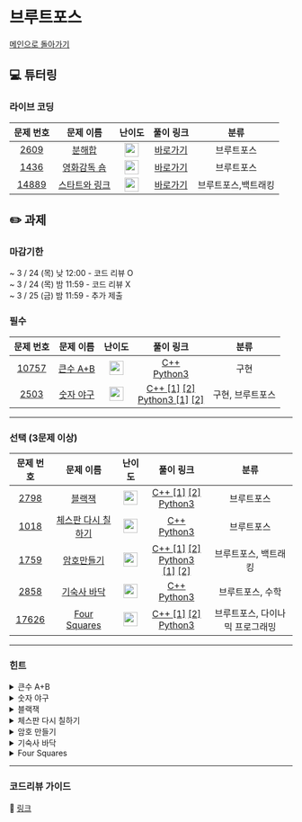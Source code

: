 # 브루트포스 

[메인으로 돌아가기](https://github.com/Altu-Bitu-2/Notice)

## 💻 튜터링

### 라이브 코딩

|문제 번호|문제 이름|난이도|풀이 링크|분류|
| :-----: | :-----: | :-----: | :-----: | :-----: |
|<a href="https://www.acmicpc.net/problem/2231" target="_blank">2609</a>|<a href="https://www.acmicpc.net/problem/2231" target="_blank">분해합</a>|<img height="25px" width="25px" src="https://static.solved.ac/tier_small/4.svg"/>|[바로가기](https://github.com/Altu-Bitu-2/Notice/blob/main/03%EC%9B%94%2018%EC%9D%BC%20-%20%EB%B8%8C%EB%A3%A8%ED%8A%B8%ED%8F%AC%EC%8A%A4/%EB%9D%BC%EC%9D%B4%EB%B8%8C%EC%BD%94%EB%94%A9/2231.cpp)| 브루트포스|
|<a href="https://www.acmicpc.net/problem/1436" target="_blank">1436</a>|<a href="https://www.acmicpc.net/problem/1436" target="_blank">영화감독 숌</a>|<img height="25px" width="25px" src="https://static.solved.ac/tier_small/8.svg"/>|[바로가기](https://github.com/Altu-Bitu-2/Notice/blob/main/03%EC%9B%94%2018%EC%9D%BC%20-%20%EB%B8%8C%EB%A3%A8%ED%8A%B8%ED%8F%AC%EC%8A%A4/%EB%9D%BC%EC%9D%B4%EB%B8%8C%EC%BD%94%EB%94%A9/1436.cpp)|브루트포스|
|<a href="https://www.acmicpc.net/problem/14889" target="_blank">14889</a>|<a href="https://www.acmicpc.net/problem/14889" target="_blank">스타트와 링크</a>|<img height="25px" width="25px" src="https://static.solved.ac/tier_small/9.svg"/>|[바로가기](https://github.com/Altu-Bitu-2/Notice/blob/main/03%EC%9B%94%2018%EC%9D%BC%20-%20%EB%B8%8C%EB%A3%A8%ED%8A%B8%ED%8F%AC%EC%8A%A4/%EB%9D%BC%EC%9D%B4%EB%B8%8C%EC%BD%94%EB%94%A9/14889.cpp)|브루트포스,백트래킹|

## ✏️ 과제
### 마감기한
~ 3 / 24 (목) 낮 12:00 - 코드 리뷰 O </br>
~ 3 / 24 (목) 밤 11:59 - 코드 리뷰 X </br>
~ 3 / 25 (금) 밤 11:59 - 추가 제출 </br>

### 필수

|문제 번호|문제 이름|난이도|풀이 링크|분류|
| :-----: | :-----: | :-----: | :-----: | :-----: |
|<a href="https://www.acmicpc.net/problem/10757" target="_blank">10757</a>|<a href="https://www.acmicpc.net/problem/10757" target="_blank">큰수 A+B</a>|<img height="25px" width="25px" src="https://static.solved.ac/tier_small/1.svg"/>|[C++](https://github.com/Altu-Bitu-2/Notice/blob/main/03%EC%9B%94%2018%EC%9D%BC%20-%20%EB%B8%8C%EB%A3%A8%ED%8A%B8%ED%8F%AC%EC%8A%A4/%EA%B3%BC%EC%A0%9C/10757.cpp)<br/>[Python3](https://github.com/Altu-Bitu-2/Notice/blob/main/03%EC%9B%94%2018%EC%9D%BC%20-%20%EB%B8%8C%EB%A3%A8%ED%8A%B8%ED%8F%AC%EC%8A%A4/%EA%B3%BC%EC%A0%9C/10757.py)|구현|
|<a href="https://www.acmicpc.net/problem/2503" target="_blank">2503</a>|<a href="https://www.acmicpc.net/problem/2503" target="_blank">숫자 야구</a>|<img height="25px" width="25px" src="https://static.solved.ac/tier_small/7.svg"/>|[C++ [1]](https://github.com/Altu-Bitu-2/Notice/blob/main/03%EC%9B%94%2018%EC%9D%BC%20-%20%EB%B8%8C%EB%A3%A8%ED%8A%B8%ED%8F%AC%EC%8A%A4/%EA%B3%BC%EC%A0%9C/2503.cpp)&nbsp;[[2]](https://github.com/Altu-Bitu-2/Notice/blob/main/03%EC%9B%94%2018%EC%9D%BC%20-%20%EB%B8%8C%EB%A3%A8%ED%8A%B8%ED%8F%AC%EC%8A%A4/%EA%B3%BC%EC%A0%9C/2503_v2.cpp)<br/>[Python3 [1]](https://github.com/Altu-Bitu-2/Notice/blob/main/03%EC%9B%94%2018%EC%9D%BC%20-%20%EB%B8%8C%EB%A3%A8%ED%8A%B8%ED%8F%AC%EC%8A%A4/%EA%B3%BC%EC%A0%9C/2503_v1.py)&nbsp;[[2]](https://github.com/Altu-Bitu-2/Notice/blob/main/03%EC%9B%94%2018%EC%9D%BC%20-%20%EB%B8%8C%EB%A3%A8%ED%8A%B8%ED%8F%AC%EC%8A%A4/%EA%B3%BC%EC%A0%9C/2503_v2.py)|구현, 브루트포스|

---

### 선택 (3문제 이상)

|문제 번호|문제 이름|난이도|풀이 링크|분류|
| :-----: | :-----: | :-----: | :-----: | :-----: |
|<a href="https://www.acmicpc.net/problem/2798" target="_blank">2798</a>|<a href="https://www.acmicpc.net/problem/2798" target="_blank">블랙잭</a>|<img height="25px" width="25px" src="https://static.solved.ac/tier_small/4.svg"/>|[C++ [1]](https://github.com/Altu-Bitu-2/Notice/blob/main/03%EC%9B%94%2018%EC%9D%BC%20-%20%EB%B8%8C%EB%A3%A8%ED%8A%B8%ED%8F%AC%EC%8A%A4/%EA%B3%BC%EC%A0%9C/2798_v1.cpp)&nbsp;[[2]](https://github.com/Altu-Bitu-2/Notice/blob/main/03%EC%9B%94%2018%EC%9D%BC%20-%20%EB%B8%8C%EB%A3%A8%ED%8A%B8%ED%8F%AC%EC%8A%A4/%EA%B3%BC%EC%A0%9C/2798_v2.cpp)<br/>[Python3](https://github.com/Altu-Bitu-2/Notice/blob/main/03%EC%9B%94%2018%EC%9D%BC%20-%20%EB%B8%8C%EB%A3%A8%ED%8A%B8%ED%8F%AC%EC%8A%A4/%EA%B3%BC%EC%A0%9C/2798.py)|브루트포스|
|<a href="https://www.acmicpc.net/problem/1018" target="_blank">1018</a>|<a href="https://www.acmicpc.net/problem/1018" target="_blank">체스판 다시 칠하기</a>|<img height="25px" width="25px" src="https://static.solved.ac/tier_small/6.svg"/>|[C++](https://github.com/Altu-Bitu-2/Notice/blob/main/03%EC%9B%94%2018%EC%9D%BC%20-%20%EB%B8%8C%EB%A3%A8%ED%8A%B8%ED%8F%AC%EC%8A%A4/%EA%B3%BC%EC%A0%9C/1018.cpp)<br/>[Python3](https://github.com/Altu-Bitu-2/Notice/blob/main/03%EC%9B%94%2018%EC%9D%BC%20-%20%EB%B8%8C%EB%A3%A8%ED%8A%B8%ED%8F%AC%EC%8A%A4/%EA%B3%BC%EC%A0%9C/1018.py)|브루트포스|
|<a href="https://www.acmicpc.net/problem/1759" target="_blank">1759</a>|<a href="https://www.acmicpc.net/problem/1759" target="_blank">암호만들기</a>|<img height="25px" width="25px" src="https://static.solved.ac/tier_small/11.svg"/>|[C++ [1]](https://github.com/Altu-Bitu-2/Notice/blob/main/03%EC%9B%94%2018%EC%9D%BC%20-%20%EB%B8%8C%EB%A3%A8%ED%8A%B8%ED%8F%AC%EC%8A%A4/%EA%B3%BC%EC%A0%9C/1759.cpp)&nbsp;[[2]](https://github.com/Altu-Bitu-2/Notice/blob/main/03%EC%9B%94%2018%EC%9D%BC%20-%20%EB%B8%8C%EB%A3%A8%ED%8A%B8%ED%8F%AC%EC%8A%A4/%EA%B3%BC%EC%A0%9C/1759_v2.cpp)<br/>[Python3 [1]](https://github.com/Altu-Bitu-2/Notice/blob/main/03%EC%9B%94%2018%EC%9D%BC%20-%20%EB%B8%8C%EB%A3%A8%ED%8A%B8%ED%8F%AC%EC%8A%A4/%EA%B3%BC%EC%A0%9C/1759_v1.py)&nbsp;[[2]](https://github.com/Altu-Bitu-2/Notice/blob/main/03%EC%9B%94%2018%EC%9D%BC%20-%20%EB%B8%8C%EB%A3%A8%ED%8A%B8%ED%8F%AC%EC%8A%A4/%EA%B3%BC%EC%A0%9C/1759_v2.py)|브루트포스, 백트래킹|
|<a href="https://www.acmicpc.net/problem/2858" target="_blank">2858</a>|<a href="https://www.acmicpc.net/problem/2858" target="_blank">기숙사 바닥</a>|<img height="25px" width="25px" src="https://static.solved.ac/tier_small/4.svg"/>|[C++](https://github.com/Altu-Bitu-2/Notice/blob/main/03%EC%9B%94%2018%EC%9D%BC%20-%20%EB%B8%8C%EB%A3%A8%ED%8A%B8%ED%8F%AC%EC%8A%A4/%EA%B3%BC%EC%A0%9C/2858.cpp)<br/>[Python3](https://github.com/Altu-Bitu-2/Notice/blob/main/03%EC%9B%94%2018%EC%9D%BC%20-%20%EB%B8%8C%EB%A3%A8%ED%8A%B8%ED%8F%AC%EC%8A%A4/%EA%B3%BC%EC%A0%9C/2858.py)|브루트포스, 수학|
|<a href="https://www.acmicpc.net/problem/17626" target="_blank">17626</a>|<a href="https://www.acmicpc.net/problem/17626" target="_blank">Four Squares</a>|<img height="25px" width="25px" src="https://static.solved.ac/tier_small/7.svg"/>|[C++ [1]](https://github.com/Altu-Bitu-2/Notice/blob/main/03%EC%9B%94%2018%EC%9D%BC%20-%20%EB%B8%8C%EB%A3%A8%ED%8A%B8%ED%8F%AC%EC%8A%A4/%EA%B3%BC%EC%A0%9C/17626.cpp)&nbsp;[[2]](https://github.com/Altu-Bitu-2/Notice/blob/main/03%EC%9B%94%2018%EC%9D%BC%20-%20%EB%B8%8C%EB%A3%A8%ED%8A%B8%ED%8F%AC%EC%8A%A4/%EA%B3%BC%EC%A0%9C/17626_v2.cpp)<br/>[Python3](https://github.com/Altu-Bitu-2/Notice/blob/main/03%EC%9B%94%2018%EC%9D%BC%20-%20%EB%B8%8C%EB%A3%A8%ED%8A%B8%ED%8F%AC%EC%8A%A4/%EA%B3%BC%EC%A0%9C/17626.py)|브루트포스, 다이나믹 프로그래밍|


---

### 힌트



<details>
<summary>큰수 A+B</summary>
<div markdown="1">
&nbsp;&nbsp;&nbsp;&nbsp;
그냥 더하기엔 숫자가 너무 커요. 손 풀이로 덧셈하는 과정을 생각해보세요! 이 과정을 구현하려면 숫자를 한 자리씩 쪼개야겠네요. !Python 사용 필독! print(a+b) 하지 말고 꼭 직접 구현해주세요!
</div>
</details>

<details>
<summary>숫자 야구</summary>
<div markdown="1">
&nbsp;&nbsp;&nbsp;&nbsp;
서로 다른 세 자리 수 중에 최대 수는 무엇이죠? 모든 경우를 다 해봐도 좋겠어요. 0은 사용하지 않는다는 걸 주의해야 해요.
</div>
</details>

<details>
<summary>블랙잭</summary>
<div markdown="1">
&nbsp;&nbsp;&nbsp;&nbsp;
M을 '넘지 않으면서' 가장 가까운 수를 찾아야 해요.
</div>
</details>

<details>
<summary>체스판 다시 칠하기</summary>
<div markdown="1">
&nbsp;&nbsp;&nbsp;&nbsp;
가능한 체스판의 모양은 이미 정해져 있어요. 두가지 경우는 색이 정확히 반전됩니다.
</div>
</details>

<details>
<summary>암호 만들기</summary>
<div markdown="1">
&nbsp;&nbsp;&nbsp;&nbsp;
알파벳의 수가 최대 15로 크지 않아요. 추가로 암호를 오름차순으로 만드려면, 사전 작업이 필요할거 같아요.
</div>
</details>

<details>
<summary>기숙사 바닥</summary>
<div markdown="1">
&nbsp;&nbsp;&nbsp;&nbsp;
빨간 타일과 갈색 타일의 개수를 합치면 타일의 무엇(수학 관련)과 같죠? 그리고 그 합이 그렇게 크진 않은 것 같아요.
</div>
</details>

<details>
<summary>Four Squares</summary>
<div markdown="1">
&nbsp;&nbsp;&nbsp;&nbsp;
라그랑주는 1770년에 모든 자연수는 넷 혹은 그 이하의 제곱수의 합으로 표현할 수 있다고 '증명'하였다. 답의 범위는 정해져 있어요.
</div>
</details>

---
### 코드리뷰 가이드

🔗 [링크](https://diamond-drum-0d1.notion.site/03-18-749c6d1a8a264e939175d9ff30841915)
